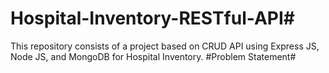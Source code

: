 # Hospital-Inventory-RESTful-API#
This repository consists of a project based on CRUD API using Express JS, Node JS, and MongoDB for Hospital Inventory.
#Problem Statement#
